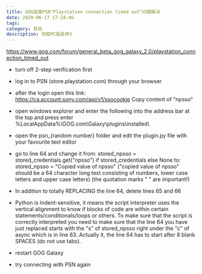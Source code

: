 ```yaml
---
title: GOG连接PSN"Playstation connection timed out"问题解决
date: 2020-06-17 17:24:46
tags: 
category: 其他
description: 领取PC版巫师3
---
```

https://www.gog.com/forum/general_beta_gog_galaxy_2.0/playstation_connection_timed_out

- turn off 2-step verification first

- log in to PSN (store.playstation.com) through your browser

- after the login open this link: https://ca.account.sony.com/api/v1/ssocookie
Copy content of "npsso"

- open windows explorer and enter the following into the address bar at the top and press enter
%LocalAppData%\GOG.com\Galaxy\plugins\installed\

- open the psn_{random number} folder and edit the plugin.py file with your favourite text editor

- go to line 64 and change it from:
stored_npsso = stored_credentials.get("npsso") if stored_credentials else None
to:
stored_npsso = "Copied value of npsso"
("copied value of npsso" should be a 64 character long text consisting of numbers, lower case letters and upper case letters)
(the quotation marks " " are important!)

- In addition to totally REPLACING the line 64, delete lines 65 and 66
- Python is indent-sensitive, it means the script interpreter uses the vertical alignment to know if blocks of code are within certain statements/conditionals/loops or others. To make sure that the script is correctly interpreted you need to make sure that the line 64 you have just replaced starts with the "s" of stored_npsso right under the "c" of async which is in line 63. Actually it, the line 64 has to start after 8 blank SPACES (do not use tabs).

- restart GOG Galaxy
- try connecting with PSN again 